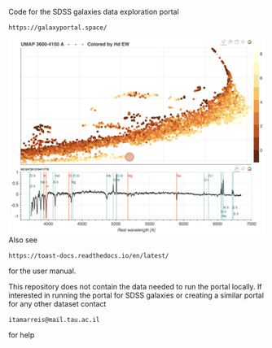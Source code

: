 Code for the SDSS galaxies data exploration portal
```
https://galaxyportal.space/
```
![icon](icon.png)
Also see
```
https://toast-docs.readthedocs.io/en/latest/
```
for the user manual.

This repository does not contain the data needed to run the portal locally. 
If interested in running the portal for SDSS galaxies or creating a similar portal for any other dataset contact
```
itamarreis@mail.tau.ac.il
```
for help
